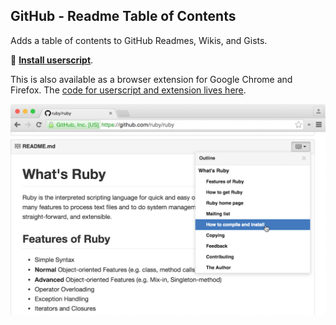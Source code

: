 ## GitHub - Readme Table of Contents

Adds a table of contents to GitHub Readmes, Wikis, and Gists.

🚀 **[Install userscript](https://github.com/arthurhammer/github-readme-toc/raw/master/dist/github-toc.user.js)**.

This is also available as a browser extension for Google Chrome and Firefox. The [code for userscript and extension lives here](https://github.com/arthurhammer/github-readme-toc).

![Screenshot](screenshot.png)

